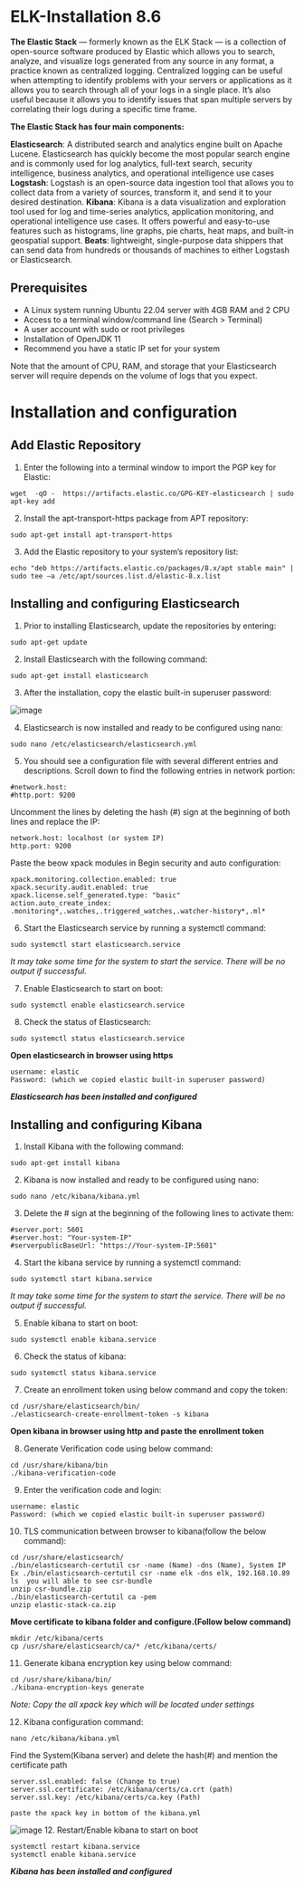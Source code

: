 # ELK-Installation 8.6

**The Elastic Stack** — formerly known as the ELK Stack — is a collection of open-source software produced by Elastic which allows you to search, analyze, and visualize logs generated from any source in any format, a practice known as centralized logging. Centralized logging can be useful when attempting to identify problems with your servers or applications as it allows you to search through all of your logs in a single place. It’s also useful because it allows you to identify issues that span multiple servers by correlating their logs during a specific time frame.

**The Elastic Stack has four main components:**

**Elasticsearch**: A distributed search and analytics engine built on Apache Lucene. Elasticsearch has quickly become the most popular search engine and is commonly used for log analytics, full-text search, security intelligence, business analytics, and operational intelligence use cases
**Logstash**: Logstash is an open-source data ingestion tool that allows you to collect data from a variety of sources, transform it, and send it to your desired destination.
**Kibana**: Kibana is a data visualization and exploration tool used for log and time-series analytics, application monitoring, and operational intelligence use cases. It offers powerful and easy-to-use features such as histograms, line graphs, pie charts, heat maps, and built-in geospatial support.
**Beats**: lightweight, single-purpose data shippers that can send data from hundreds or thousands of machines to either Logstash or Elasticsearch.

## Prerequisites

- A Linux system running Ubuntu 22.04 server with 4GB RAM and 2 CPU
- Access to a terminal window/command line (Search > Terminal)
- A user account with sudo or root privileges
- Installation of OpenJDK 11
- Recommend you have a static IP set for your system

Note that the amount of CPU, RAM, and storage that your Elasticsearch server will require depends on the volume of logs that you expect.


# Installation and configuration
## Add Elastic Repository

1. Enter the following into a terminal window to import the PGP key for Elastic:

```
wget  -qO -  https://artifacts.elastic.co/GPG-KEY-elasticsearch | sudo apt-key add
```
2. Install the apt-transport-https package from APT repository:
```
sudo apt-get install apt-transport-https
```
3. Add the Elastic repository to your system’s repository list:
```
echo "deb https://artifacts.elastic.co/packages/8.x/apt stable main" | sudo tee –a /etc/apt/sources.list.d/elastic-8.x.list
```
## Installing and configuring Elasticsearch
1. Prior to installing Elasticsearch, update the repositories by entering:
```
sudo apt-get update
```
2. Install Elasticsearch with the following command:
```
sudo apt-get install elasticsearch
```
3. After the installation, copy the elastic built-in superuser password: 

![image](https://user-images.githubusercontent.com/121095320/211773111-f6be06ea-a8dc-4b5d-8cb7-039526b20b74.png)

4. Elasticsearch is now installed and ready to be configured using nano:
```
sudo nano /etc/elasticsearch/elasticsearch.yml
```
5. You should see a configuration file with several different entries and descriptions. Scroll down to find the following entries in network portion:
```
#network.host: 
#http.port: 9200
```
  Uncomment the lines by deleting the hash (#) sign at the beginning of both lines and replace the IP:
```
network.host: localhost (or system IP)
http.port: 9200
```
  Paste the beow xpack modules in Begin security and auto configuration:
```  
xpack.monitoring.collection.enabled: true
xpack.security.audit.enabled: true
xpack.license.self_generated.type: "basic"
action.auto_create_index: .monitoring*,.watches,.triggered_watches,.watcher-history*,.ml*
```

6. Start the Elasticsearch service by running a systemctl command:
```
sudo systemctl start elasticsearch.service
```
*It may take some time for the system to start the service. There will be no output if successful.*

7. Enable Elasticsearch to start on boot:
```
sudo systemctl enable elasticsearch.service
```
8. Check the status of Elasticsearch:
```
sudo systemctl status elasticsearch.service
```
**Open elasticsearch in browser using https**
```
username: elastic
Password: (which we copied elastic built-in superuser password) 
```
***Elasticsearch has been installed and configured***

## Installing and configuring Kibana

1. Install Kibana with the following command:
```
sudo apt-get install kibana
```
2. Kibana is now installed and ready to be configured using nano:
```
sudo nano /etc/kibana/kibana.yml
```
3. Delete the # sign at the beginning of the following lines to activate them:
```
#server.port: 5601
#server.host: "Your-system-IP"
#serverpublicBaseUrl: "https://Your-system-IP:5601"
```
4. Start the kibana service by running a systemctl command:
```
sudo systemctl start kibana.service
```
*It may take some time for the system to start the service. There will be no output if successful.*

5. Enable kibana to start on boot:
```
sudo systemctl enable kibana.service
```
6. Check the status of kibana:
```
sudo systemctl status kibana.service
```
7. Create an enrollment token using below command and copy the token:
```
cd /usr/share/elasticsearch/bin/
./elasticsearch-create-enrollment-token -s kibana
```
**Open kibana in browser using http and paste the enrollment token**

8. Generate Verification code using below command:
```
cd /usr/share/kibana/bin
./kibana-verification-code
```
9. Enter the verification code and login:
```
username: elastic
Password: (which we copied elastic built-in superuser password) 
```
10. TLS communication between browser to kibana(follow the below command):
```
cd /usr/share/elasticsearch/
./bin/elasticsearch-certutil csr -name (Name) -dns (Name), System IP
Ex ./bin/elasticsearch-certutil csr -name elk -dns elk, 192.168.10.89
ls  you will able to see csr-bundle
unzip csr-bundle.zip
./bin/elasticsearch-certutil ca -pem
unzip elastic-stack-ca.zip
```
**Move certificate to kibana folder and configure.(Follow below command)**
```
mkdir /etc/kibana/certs
cp /usr/share/elasticsearch/ca/* /etc/kibana/certs/
```
11. Generate kibana encryption key using below command:
```
cd /usr/share/kibana/bin/
./kibana-encryption-keys generate
```
*Note: Copy the all xpack key which will be located under settings* 

12. Kibana configuration command:
```
nano /etc/kibana/kibana.yml
```
Find the System(Kibana server) and delete the hash(#) and mention the certificate path
```   
server.ssl.enabled: false (Change to true)
server.ssl.certificate: /etc/kibana/certs/ca.crt (path)
server.ssl.key: /etc/kibana/certs/ca.key (Path)

paste the xpack key in bottom of the kibana.yml
```
![image](https://user-images.githubusercontent.com/121095320/211802787-33a566c5-47a2-4a4a-b5fa-fc6540c77624.png)
12. Restart/Enable kibana to start on boot
```
systemctl restart kibana.service
systemctl enable kibana.service
```
***Kibana has been installed and configured***
